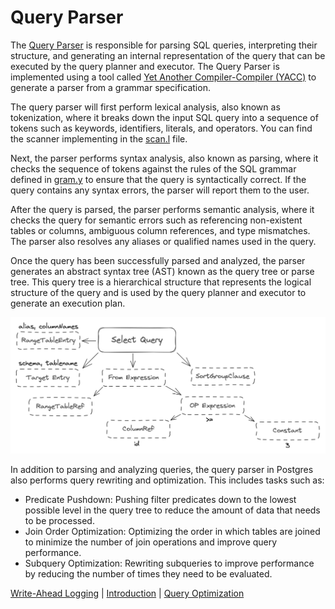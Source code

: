 # Query Parser

The [Query Parser](https://www.postgresql.org/docs/current/parser-stage.html) is responsible for parsing SQL queries, interpreting their structure, and generating an internal representation of the query that can be executed by the query planner and executor. The Query Parser is implemented using a tool called [Yet Another Compiler-Compiler (YACC)](https://en.wikipedia.org/wiki/Yacc) to generate a parser from a grammar specification.

The query parser will first perform lexical analysis, also known as tokenization, where it breaks down the input SQL query into a sequence of tokens such as keywords, identifiers, literals, and operators. You can find the scanner implementing in the [scan.l](https://github.com/postgres/postgres/blob/master/src/backend/parser/scan.l) file.

Next, the parser performs syntax analysis, also known as parsing, where it checks the sequence of tokens against the rules of the SQL grammar defined in [gram.y](https://github.com/postgres/postgres/blob/master/src/backend/parser/gram.y) to ensure that the query is syntactically correct. If the query contains any syntax errors, the parser will report them to the user.

After the query is parsed, the parser performs semantic analysis, where it checks the query for semantic errors such as referencing non-existent tables or columns, ambiguous column references, and type mismatches. The parser also resolves any aliases or qualified names used in the query.

Once the query has been successfully parsed and analyzed, the parser generates an abstract syntax tree (AST) known as the query tree or parse tree. This query tree is a hierarchical structure that represents the logical structure of the query and is used by the query planner and executor to generate an execution plan.

<p align="center">
  <img src="../image/syntax_tree.png" width="750" />
</p>

In addition to parsing and analyzing queries, the query parser in Postgres also performs query rewriting and optimization. This includes tasks such as:

- Predicate Pushdown: Pushing filter predicates down to the lowest possible level in the query tree to reduce the amount of data that needs to be processed.
- Join Order Optimization: Optimizing the order in which tables are joined to minimize the number of join operations and improve query performance.
- Subquery Optimization: Rewriting subqueries to improve performance by reducing the number of times they need to be evaluated.

[Write-Ahead Logging](3_wal.md) | [Introduction](../README.md) | [Query Optimization](5_query_optimization.md)
